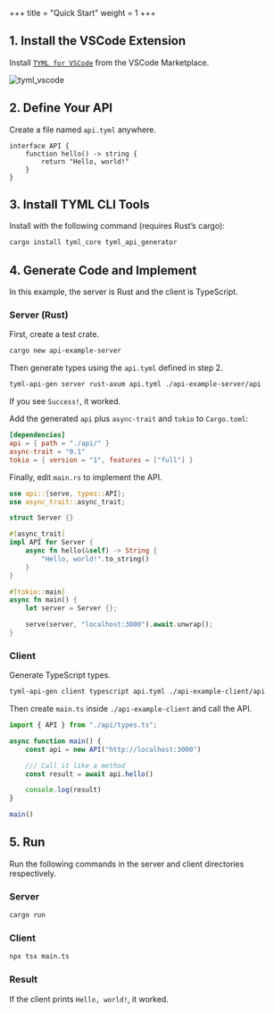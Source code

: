 +++
title = "Quick Start"
weight = 1
+++

## 1. Install the VSCode Extension
Install [`TYML for VSCode`](https://marketplace.visualstudio.com/items?itemName=bea4dev.tyml-lsp-vscode) from the VSCode Marketplace.

![tyml_vscode](https://tyml-org.github.io/tyml-docs-jp/chapter3/tyml_vscode.png)

## 2. Define Your API
Create a file named `api.tyml` anywhere.
```tyml
interface API {
    function hello() -> string {
        return "Hello, world!"
    }
}
```

## 3. Install TYML CLI Tools
Install with the following command (requires Rust’s cargo):
```bash
cargo install tyml_core tyml_api_generator
```

## 4. Generate Code and Implement
In this example, the server is Rust and the client is TypeScript.

### Server (Rust)
First, create a test crate.
```bash
cargo new api-example-server
```
Then generate types using the `api.tyml` defined in step 2.
```bash
tyml-api-gen server rust-axum api.tyml ./api-example-server/api
```
If you see `Success!`, it worked.

Add the generated `api` plus `async-trait` and `tokio` to `Cargo.toml`:
```toml
[dependencies]
api = { path = "./api/" }
async-trait = "0.1"
tokio = { version = "1", features = ["full"] }
```
Finally, edit `main.rs` to implement the API.
```rs
use api::{serve, types::API};
use async_trait::async_trait;

struct Server {}

#[async_trait]
impl API for Server {
    async fn hello(&self) -> String {
        "Hello, world!".to_string()
    }
}

#[tokio::main]
async fn main() {
    let server = Server {};

    serve(server, "localhost:3000").await.unwrap();
}
```

### Client
Generate TypeScript types.
```bash
tyml-api-gen client typescript api.tyml ./api-example-client/api
```
Then create `main.ts` inside `./api-example-client` and call the API.
```ts
import { API } from "./api/types.ts";

async function main() {
    const api = new API("http://localhost:3000")

    /// Call it like a method
    const result = await api.hello()

    console.log(result)
}

main()
```

## 5. Run
Run the following commands in the server and client directories respectively.

### Server
```bash
cargo run
```

### Client
```bash
npx tsx main.ts
```

### Result
If the client prints `Hello, world!`, it worked.
